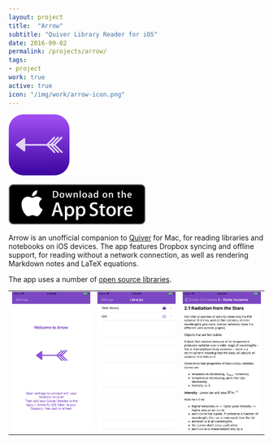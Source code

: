 ```yaml
---
layout: project
title:  "Arrow"
subtitle: "Quiver Library Reader for iOS"
date: 2016-09-02
permalink: /projects/arrow/
tags:
- project
work: true
active: true
icon: "/img/work/arrow-icon.png"
---
```


<img src="/img/projects/arrow/icon.png" alt="Arrow Icon" width="120" height="120" style="border-radius: 25%">


<a href="https://itunes.apple.com/us/app/arrow-quiver-reader/id1150825432?ls=1&mt=8"><img src="/img/projects/arrow/appstore.svg" alt="Download on the App Store"></a>

Arrow is an unofficial companion to [Quiver](https://github.com/HappenApps/Quiver/wiki/Quiver-Data-Format) for Mac, for reading libraries and notebooks on iOS devices. The app features Dropbox syncing and offline support, for reading without a network connection, as well as rendering Markdown notes and LaTeX equations.

The app uses a number of [open source libraries](/projects/arrow/credits/).

<table>
	<tr>
		<td><img src="/img/projects/arrow/screen1.png" alt="Arrow Screenshot"></td>
		<td><img src="/img/projects/arrow/screen2.png" alt="Arrow Screenshot"></td>
		<td><img src="/img/projects/arrow/screen3.png" alt="Arrow Screenshot"></td>
	</tr>
</table>
